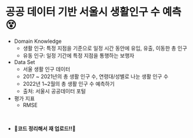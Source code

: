 # 공공 데이터 기반 서울시 생활인구 수 예측 😵
- Domain Knowledge
  - 생활 인구: 특정 지점을 기준으로 일정 시간 동안에 유입, 유출, 이동한 총 인구
  - 유동 인구: 일정 기간에 특정 지점을 통행하는 보행자
- Data Set
  - 서울 생활 인구 데이터
  - 2017 ~ 2021년의 총 생활 인구 수, 연령대/성별로 나눈 생활 인구 수
  - 2022년 1~2월의 총 생활 인구 수 예측하기
  - 출처: 서울시 공공데이터 포털
- 평가 지표
  - RMSE
<br/>

- **🚫코드 정리해서 재 업로드!!🚫**
